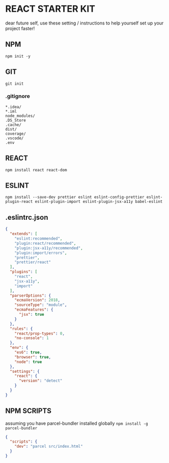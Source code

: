 # REACT STARTER KIT
dear future self, use these setting / instructions to help yourself set up your project faster!

## NPM
`` npm init -y ``

## GIT
`` git init ``

### .gitignore

```
*.idea/
*.iml
node_modules/
.DS_Store
.cache/
dist/
coverage/
.vscode/
.env
```

## REACT
`` npm install react react-dom ``

## ESLINT
``
npm install --save-dev prettier eslint eslint-config-prettier eslint-plugin-react eslint-plugin-import eslint-plugin-jsx-a11y babel-eslint 
``

## .eslintrc.json
```json
{
  "extends": [
    "eslint:recommended",
    "plugin:react/recommended",
    "plugin:jsx-a11y/recommended",
    "plugin:import/errors",
    "prettier",
    "prettier/react"
  ],
  "plugins": [
    "react",
    "jsx-a11y",
    "import"
  ],
  "parserOptions": {
    "ecmaVersion": 2018,
    "sourceType": "module",
    "ecmaFeatures": {
      "jsx": true
    }
  },
  "rules": {
    "react/prop-types": 0,
    "no-console": 1
  },
  "env": {
    "es6": true,
    "browser": true,
    "node": true
  },
  "settings": {
    "react": {
      "version": "detect"
    }
  }
}
```

## NPM SCRIPTS
assuming you have parcel-bundler installed globally
`` npm install -g parcel-bundler ``

```JSON
{
  "scripts": {
    "dev": "parcel src/index.html"
  }
}
```

